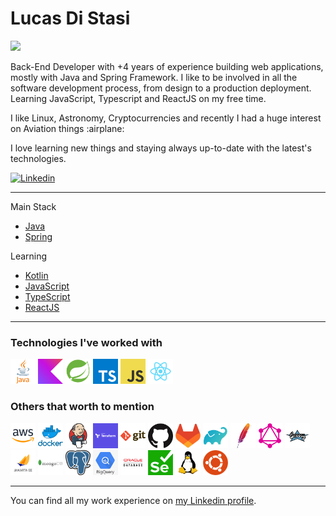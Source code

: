 # Lucas Di Stasi

![](https://komarev.com/ghpvc/?username=lucasdistasi&style=for-the-badge&color=blue)

<p>
    Back-End Developer with +4 years of experience building web applications, mostly with Java and Spring Framework. 
    I like to be involved in all the software development process, from design to a production deployment. 
    Learning JavaScript, Typescript and ReactJS on my free time.
</p>
<p>
    I like Linux, Astronomy, Cryptocurrencies and recently I had a huge interest on Aviation things :airplane:
</p>
<p>
    I love learning new things and staying always up-to-date with the latest's technologies.
</p>

<a href="https://www.linkedin.com/in/lucas-david-distasi/" target="_blank">
    <img alt="Linkedin" src="https://icongr.am/fontawesome/linkedin-square.svg?size=45&color=3584e4"/>
</a>

<hr>

Main Stack

- [Java](https://www.java.com)
- [Spring](https://spring.io/)

Learning

- [Kotlin](https://kotlinlang.org/jav)
- [JavaScript](https://www.javascript.com/)
- [TypeScript](https://www.typescriptlang.org/)
- [ReactJS](https://react.dev/)

<hr/>

### Technologies I've worked with

<img alt="Java" height="40" src="https://raw.githubusercontent.com/github/explore/main/topics/java/java.png">
<img alt="Kotlin" height="40" src="https://raw.githubusercontent.com/github/explore/main/topics/kotlin/kotlin.png">
<img alt="Spring" height="40" src="https://raw.githubusercontent.com/github/explore/main/topics/spring-boot/spring-boot.png">
<img alt="TypeScript" height="40" src="https://raw.githubusercontent.com/github/explore/main/topics/typescript/typescript.png">
<img alt="JavaScript" height="40" src="https://raw.githubusercontent.com/github/explore/main/topics/javascript/javascript.png">
<img alt="ReactJS" height="40" src="https://raw.githubusercontent.com/github/explore/main/topics/react/react.png">

### Others that worth to mention

<img alt="aws" height="40" src="https://raw.githubusercontent.com/github/explore/main/topics/aws/aws.png">
<img alt="docker" height="40" src="https://raw.githubusercontent.com/github/explore/main/topics/docker/docker.png">
<img alt="jenkins" height="40" src="https://raw.githubusercontent.com/github/explore/main/topics/jenkins/jenkins.png">
<img alt="terraform" height="40" src="https://raw.githubusercontent.com/github/explore/main/topics/terraform/terraform.png">
<img alt="git" height="40" src="https://raw.githubusercontent.com/github/explore/main/topics/git/git.png">
<img alt="github" height="40" src="https://raw.githubusercontent.com/github/explore/main/topics/github/github.png">
<img alt="gitlab" height="40" src="https://raw.githubusercontent.com/github/explore/main/topics/gitlab/gitlab.png">
<img alt="gradle" height="40" src="https://raw.githubusercontent.com/github/explore/main/topics/gradle/gradle.png">
<img alt="maven" height="40" src="https://raw.githubusercontent.com/github/explore/main/topics/maven/maven.png">
<img alt="graphql" height="40" src="https://raw.githubusercontent.com/github/explore/main/topics/graphql/graphql.png">
<img alt="groovy" height="40" src="https://raw.githubusercontent.com/github/explore/main/topics/groovy/groovy.png">
<img alt="jakarta-ee" height="40" src="https://raw.githubusercontent.com/github/explore/main/topics/jakarta-ee/jakarta-ee.png">
<img alt="mongodb" height="40" src="https://raw.githubusercontent.com/github/explore/main/topics/mongodb/mongodb.png">
<img alt="postgresql" height="40" src="https://raw.githubusercontent.com/github/explore/main/topics/postgresql/postgresql.png">
<img alt="bigquery" height="40" src="https://raw.githubusercontent.com/github/explore/main/topics/bigquery/bigquery.png">
<img alt="oracle-database" height="40" src="https://raw.githubusercontent.com/github/explore/main/topics/oracle-database/oracle-database.png">
<img alt="selenium" height="40" src="https://raw.githubusercontent.com/github/explore/main/topics/selenium/selenium.png">
<img alt="linux" height="40" src="https://raw.githubusercontent.com/github/explore/main/topics/linux/linux.png">
<img alt="ubuntu" height="40" src="https://raw.githubusercontent.com/github/explore/main/topics/ubuntu/ubuntu.png">

<hr>

<p>
    You can find all my work experience on <a href="https://www.linkedin.com/in/lucas-david-distasi/" target="_blank">my Linkedin profile</a>.
</p>